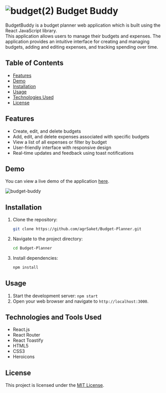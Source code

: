 
# ![budget(2)](https://github.com/agrSaket/Budget-Planner/assets/134057654/dc52a02d-881e-42d0-a311-779ee2d2fd8e) Budget Buddy

BudgetBuddy is a budget planner web application which is built using the React JavaScript library.<br>
This application allows users to manage their budgets and expenses. 
The application provides an intuitive interface for creating and managing budgets, adding and editing expenses, and tracking spending over time.

## Table of Contents

- [Features](#features)
- [Demo](#demo)
- [Installation](#installation)
- [Usage](#usage)
- [Technologies Used](#technologies-and-tools-used)
- [License](#license)


## Features

- Create, edit, and delete budgets
- Add, edit, and delete expenses associated with specific budgets
- View a list of all expenses or filter by budget
- User-friendly interface with responsive design
- Real-time updates and feedback using toast notifications

## Demo

You can view a live demo of the application [here](https://agr-budget-buddy.netlify.com).

![budget-buddy](https://github.com/agrSaket/Budget-Planner/assets/134057654/051a8e8f-a518-456c-8491-4c2202390167)


## Installation
   
1. Clone the repository:
   ```sh
   git clone https://github.com/agrSaket/Budget-Planner.git
   ```
2. Navigate to the project directory:
   ```sh
   cd Budget-Planner
   ```
3. Install dependencies:
   ```sh
   npm install
   ```


## Usage

1. Start the development server: `npm start`
2. Open your web browser and navigate to `http://localhost:3000`.


## Technologies and Tools Used

- React.js
- React Router
- React Toastify
- HTML5
- CSS3
- Heroicons


## License

This project is licensed under the [MIT License](LICENSE).
